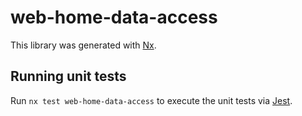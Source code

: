# web-home-data-access

This library was generated with [Nx](https://nx.dev).

## Running unit tests

Run `nx test web-home-data-access` to execute the unit tests via [Jest](https://jestjs.io).
